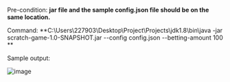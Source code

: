 Pre-condition: **jar file and the sample config.json file should be on the same location.**

Command: **C:\Users\227903\Desktop\Project\Projects\jdk1.8\bin\java -jar scratch-game-1.0-SNAPSHOT.jar --config config.json --betting-amount 100
**

Sample output:

![image](https://github.com/horhenormanito/scratch-game/assets/49559031/afb8a6bd-14fc-46c2-a407-f5f67b061372)
